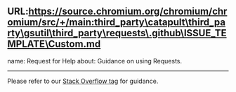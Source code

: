 URL:https://source.chromium.org/chromium/chromium/src/+/main:third_party\catapult\third_party\gsutil\third_party\requests\.github\ISSUE_TEMPLATE\Custom.md
---
name: Request for Help
about: Guidance on using Requests.

---

Please refer to our [Stack Overflow tag](https://stackoverflow.com/questions/tagged/python-requests) for guidance.
